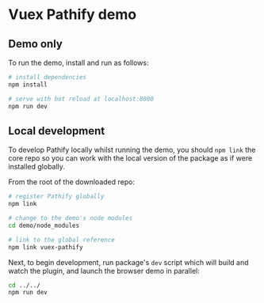 # Vuex Pathify demo

## Demo only

To run the demo, install and run as follows:

``` bash
# install dependencies
npm install

# serve with hot reload at localhost:8080
npm run dev
```

## Local development

To develop Pathify locally whilst running the demo, you should `npm link` the core repo so you can work with the local version of the package as if were installed globally.

From the root of the downloaded repo:

```bash
# register Pathify globally
npm link

# change to the demo's node modules
cd demo/node_modules

# link to the global reference
npm link vuex-pathify
```

Next, to begin development, run package's `dev` script which will build and watch the plugin, and launch the browser demo in parallel:

```bash
cd ../../
npm run dev
```
